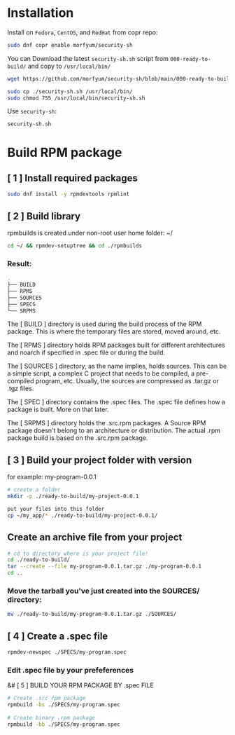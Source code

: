 # Installation

Install on `Fedora`, `CentOS`, and `RedHat` from copr repo:

```sh
sudo dnf copr enable morfyum/security-sh
```

You can Download the latest `security-sh.sh` script from `000-ready-to-build/` and copy to `/usr/local/bin/`

```sh
wget https://github.com/morfyum/security-sh/blob/main/000-ready-to-build/security-sh-0.1.0/security-sh.sh

sudo cp ./security-sh.sh /usr/local/bin/
sudo chmod 755 /usr/local/bin/security-sh.sh
```

Use `security-sh`:
```sh
security-sh.sh
```


# Build RPM package 

## [ 1 ] Install required packages

```sh
sudo dnf install -y rpmdevtools rpmlint
```

## [ 2 ] Build library
rpmbuilds is created under non-root user home folder: ~/

```sh
cd ~/ && rpmdev-setuptree && cd ./rpmbuilds
```

### Result:
```sh
.
├── BUILD
├── RPMS
├── SOURCES
├── SPECS
└── SRPMS
```

The [ BUILD ] directory is used during the build process of the RPM package. This is where the temporary files are stored, moved around, etc.

The [ RPMS ] directory holds RPM packages built for different architectures and noarch if specified in .spec file or during the build.

The [ SOURCES ] directory, as the name implies, holds sources. This can be a simple script, a complex C project that needs to be compiled, a pre-compiled program, etc. Usually, the sources are compressed as .tar.gz or .tgz files.

The [ SPEC ] directory contains the .spec files. The .spec file defines how a package is built. More on that later.

The [ SRPMS ] directory holds the .src.rpm packages. A Source RPM package doesn't belong to an architecture or distribution. The actual .rpm package build is based on the .src.rpm package.


## [ 3 ] Build your project folder with version
for example:  my-program-0.0.1

```sh
# create a folder
mkdir -p ./ready-to-build/my-project-0.0.1

put your files into this folder
cp ~/my_app/* ./ready-to-build/my-project-0.0.1/
```


## Create an archive file from your project

```sh
# cd to directory where is your project file!
cd ./ready-to-build/
tar --create --file my-program-0.0.1.tar.gz ./my-program-0.0.1
cd ..
```


### Move the tarball you've just created into the SOURCES/ directory:

```sh
mv ./ready-to-build/my-program-0.0.1.tar.gz ./SOURCES/
```


## [ 4 ] Create a .spec file

```sh
rpmdev-newspec ./SPECS/my-program.spec
```

### Edit .spec file by your prefeferences


&# [ 5 ] BUILD YOUR RPM PACKAGE BY .spec FILE

```sh
# Create .src rpm package
rpmbuild -bs ./SPECS/my-program.spec
 
# Create binary .rpm package 
rpmbuild -bb ./SPECS/my-program.spec
```

